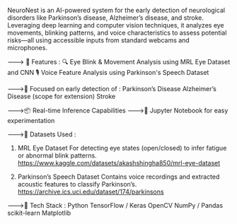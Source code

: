 NeuroNest is an AI-powered system for the early detection of neurological disorders like Parkinson’s disease, Alzheimer’s disease, and stroke. Leveraging deep learning and computer vision techniques, it analyzes eye movements, blinking patterns, and voice characteristics to assess potential risks—all using accessible inputs from standard webcams and microphones.

---> 🚀 Features : 
🔍 Eye Blink & Movement Analysis using MRL Eye Dataset and CNN
🎙️ Voice Feature Analysis using Parkinson's Speech Dataset

--->🧠 Focused on early detection of :
Parkinson’s Disease
Alzheimer’s Disease (scope for extension)
Stroke

--->📦 Real-time Inference Capabilities
--->🧪 Jupyter Notebook for easy experimentation

--->📁 Datasets Used : 
1. MRL Eye Dataset
For detecting eye states (open/closed) to infer fatigue or abnormal blink patterns.
https://www.kaggle.com/datasets/akashshingha850/mrl-eye-dataset

2. Parkinson’s Speech Dataset
Contains voice recordings and extracted acoustic features to classify Parkinson’s.
https://archive.ics.uci.edu/dataset/174/parkinsons

--->🧰 Tech Stack : 
Python
TensorFlow / Keras
OpenCV
NumPy / Pandas
scikit-learn
Matplotlib

